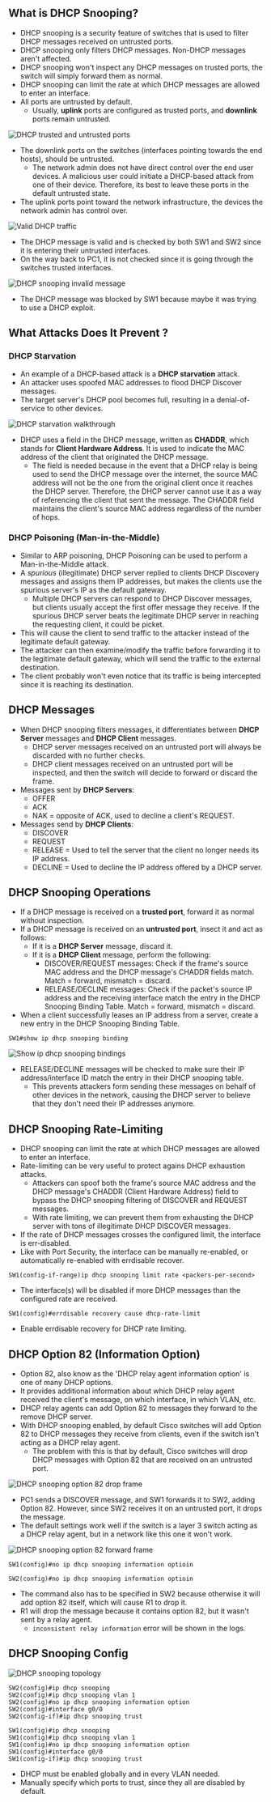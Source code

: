 ## What is DHCP Snooping?
* DHCP snooping is a security feature of switches that is used to filter DHCP messages received on untrusted ports.
* DHCP snooping only filters DHCP messages. Non-DHCP messages aren't affected.
* DHCP snooping won't inspect any DHCP messages on trusted ports, the switch will simply forward them as normal.
* DHCP snooping can limit the rate at which DHCP messages are allowed to enter an interface. 
* All ports are untrusted by default.
	* Usually, **uplink** ports are configured as trusted ports, and **downlink** ports remain untrusted.

![DHCP trusted and untrusted ports](./img3/dhcp-snooping-trusted-untrusted-ports.png)
* The downlink ports on the switches (interfaces pointing towards the end hosts), should be untrusted.
	* The network admin does not have direct control over the end user devices. A malicious user could initiate a DHCP-based attack from one of their device. Therefore, its best to leave these ports in the default untrusted state.
* The uplink ports point toward the network infrastructure, the devices the network admin has control over.

![Valid DHCP traffic](./img3/valid-dhcp-traffic.png)
* The DHCP message is valid and is checked by both SW1 and SW2 since it is entering their untrusted interfaces.
* On the way back to PC1, it is not checked since it is going through the switches trusted interfaces.

![DHCP snooping invalid message](./img3/dhcp-snooping-invalid-message.png)
* The DHCP message was blocked by SW1 because maybe it was trying to use a DHCP exploit.
## What Attacks Does It Prevent ?
### DHCP Starvation
* An example of a DHCP-based attack is a **DHCP starvation** attack.
* An attacker uses spoofed MAC addresses to flood DHCP Discover messages.
* The target server's DHCP pool becomes full, resulting in a denial-of-service to other devices.

![DHCP starvation walkthrough](./img3/DHCP-starvation.png)
* DHCP uses a field in the DHCP message, written as **CHADDR**, which stands for **Client Hardware Address**. It is used to indicate the MAC address of the client that originated the DHCP message.
	* The field is needed because in the event that a DHCP relay is being used to send the DHCP message over the internet, the source MAC address will not be the one from the original client once it reaches the DHCP server. Therefore, the DHCP server cannot use it as a way of referencing the client that sent the message. The CHADDR field maintains the client's source MAC address regardless of the number of hops.
### DHCP Poisoning (Man-in-the-Middle)
* Similar to ARP poisoning, DHCP Poisoning can be used to perform a Man-in-the-Middle attack.
* A *spurious* (illegitimate) DHCP server replied to clients DHCP Discovery messages and assigns them IP addresses, but makes the clients use the spurious server's IP as the default gateway.
	* Multiple DHCP servers can respond to DHCP Discover messages, but clients usually accept the first offer message they receive. If the spurious DHCP server beats the legitimate DHCP server in reaching the requesting client, it could be picket.
* This will cause the client to send traffic to the attacker instead of the legitimate default gateway.
* The attacker can then examine/modify the traffic before forwarding it to the legitimate default gateway, which will send the traffic to the external destination.
* The client probably won't even notice that its traffic is being intercepted since it is reaching its destination.
## DHCP Messages
* When DHCP snooping filters messages, it differentiates between **DHCP Server** messages and **DHCP Client** messages.
	* DHCP server messages received on an untrusted port will always be discarded with no further checks.
	* DHCP client messages received on an untrusted port will be inspected, and then the switch will decide to forward or discard the frame.
* Messages sent by **DHCP Servers**:
	* OFFER
	* ACK
	* NAK = opposite of ACK, used to decline a client's REQUEST.
* Messages send by **DHCP Clients**:
	* DISCOVER
	* REQUEST
	* RELEASE = Used to tell the server that the client no longer needs its IP address.
	* DECLINE = Used to decline the IP address offered by a DHCP server.
## DHCP Snooping Operations
* If a DHCP message is received on a **trusted port**, forward it as normal without inspection.
* If a DHCP message is received on an **untrusted port**, insect it and act as follows:
	* If it is a **DHCP Server** message, discard it.
	* If it is a **DHCP Client** message, perform the following:
		* DISCOVER/REQUEST messages: Check if the frame's source MAC address and the DHCP message's CHADDR fields match. Match = forward, mismatch = discard.
		* RELEASE/DECLINE messages: Check if the packet's source IP address and the receiving interface match the entry in the DHCP Snooping Binding Table. Match = forward, mismatch = discard.
* When a client successfully leases an IP address from a server, create a new entry in the DHCP Snooping Binding Table.

```
SW1#show ip dhcp snooping binding
```
![Show ip dhcp snooping bindings](./img3/dhcp-snooping-bindings.png)
* RELEASE/DECLINE messages will be checked to make sure their IP address/interface ID match the entry in their DHCP snooping table.
	* This prevents attackers form sending these messages on behalf of other devices in the network, causing the DHCP server to believe that they don't need their IP addresses anymore.
## DHCP Snooping Rate-Limiting
* DHCP snooping can limit the rate at which DHCP messages are allowed to enter an interface. 
* Rate-limiting can be very useful to protect agains DHCP exhaustion attacks.
	* Attackers can spoof both the frame's source MAC address and the DHCP message's CHADDR (Client Hardware Address) field to bypass the DHCP snooping filtering of DISCOVER and REQUEST messages.
	* With rate limiting, we can prevent them from exhausting the DHCP server with tons of illegitimate DHCP DISCOVER messages.
* If the rate of DHCP messages crosses the configured limit, the interface is err-disabled.
* Like with Port Security, the interface can be manually re-enabled, or automatically re-enabled with errdisable recover.

```
SW1(config-if-range)ip dhcp snooping limit rate <packers-per-second>
```
* The interface(s) will be disabled if more DHCP messages than the configured rate are received.

```
SW1(config)#errdisable recovery cause dhcp-rate-limit
```
* Enable errdisable recovery for DHCP rate limiting.
## DHCP Option 82 (Information Option)
* Option 82, also know as the 'DHCP relay agent information option' is one of many DHCP options.
* It provides additional information about which DHCP relay agent received the client's message, on which interface, in which VLAN, etc.
* DHCP relay agents can add Option 82 to messages they forward to the remove DHCP server.
* With DHCP snooping enabled, by default Cisco switches will add Option 82 to DHCP messages they receive from clients, even if the switch isn't acting as a DHCP relay agent.
	* The problem with this is that by default, Cisco switches will drop DHCP messages with Option 82 that are received on an untrusted port.

![DHCP snooping option 82 drop frame](./img3/DHCP-snooping-option-82-drop.png)
* PC1 sends a DISCOVER message, and SW1 forwards it to SW2, adding Option 82. However, since SW2 receives it on an untrusted port, it drops the message.
* The default settings work well if the switch is a layer 3 switch acting as a DHCP relay agent, but in a network like this one it won't work.

![DHCP snooping option 82 forward frame](./img3/dhcp-snooping-option-82-good-example.png)
```
SW1(config)#no ip dhcp snooping information optioin

SW2(config)#no ip dhcp snooping information optioin
```
* The command also has to be specified in SW2 because otherwise it will add option 82 itself, which will cause R1 to drop it.
* R1 will drop the message because it contains option 82, but it wasn't sent by a relay agent.
	* `inconsistent relay information` error will be shown in the logs.

## DHCP Snooping Config
![DHCP snooping topology](./img3/dhcp-snooping-topology.png)
```
SW2(config)#ip dhcp snooping
SW2(config)#ip dhcp snooping vlan 1
SW2(config)#no ip dhcp snooping information option
SW2(config)#interface g0/0
SW2(config-if)#ip dhcp snooping trust

SW1(config)#ip dhcp snooping
SW1(config)#ip dhcp snooping vlan 1
SW1(config)#no ip dhcp snooping information option
SW1(config)#interface g0/0
SW1(config-if)#ip dhcp snooping trust
```
* DHCP must be enabled globally and in every VLAN needed.
* Manually specify which ports to trust, since they all are disabled by default.

